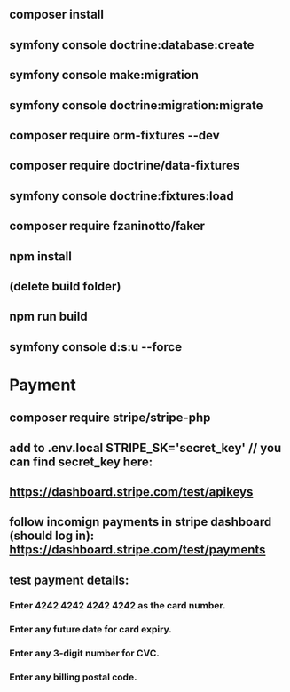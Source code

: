 ## composer install

## symfony console doctrine:database:create
## symfony console make:migration
## symfony console doctrine:migration:migrate


## composer require orm-fixtures --dev
## composer require doctrine/data-fixtures
## symfony console doctrine:fixtures:load 
## composer require fzaninotto/faker


## npm install
## (delete build folder)
## npm run build

## symfony console d:s:u --force

#  Payment
## composer require stripe/stripe-php
## add to .env.local   STRIPE_SK='secret_key' // you can find secret_key here: 
## https://dashboard.stripe.com/test/apikeys
## follow incomign payments in stripe dashboard (should log in): https://dashboard.stripe.com/test/payments
## test payment details:
### Enter 4242 4242 4242 4242 as the card number.
### Enter any future date for card expiry.
### Enter any 3-digit number for CVC.
### Enter any billing postal code.

